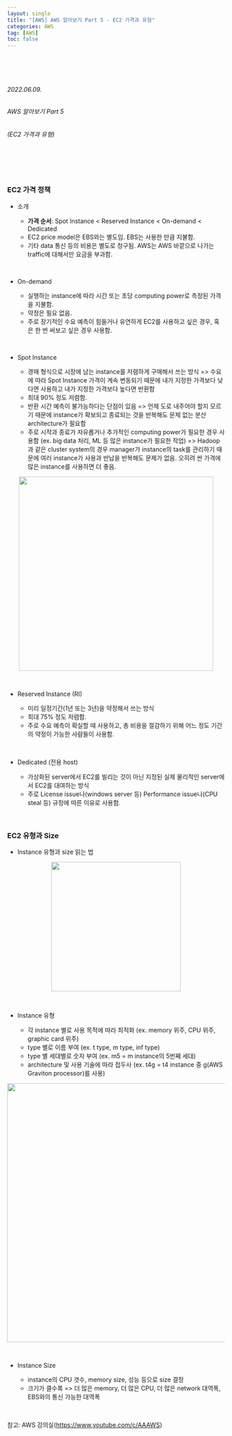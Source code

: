```yaml
---
layout: single
title: "[AWS] AWS 알아보기 Part 5 - EC2 가격과 유형"
categories: AWS
tag: [AWS]
toc: false
---
```


<br>
<br>
<br>

###### 2022.06.09.
###### AWS 알아보기 Part 5
###### (EC2 가격과 유형)

<br>
<br>
<br>


### EC2 가격 정책

- 소개

  * **가격 순서**: Spot Instance < Reserved Instance < On-demand < Dedicated
  * EC2 price model은 EBS와는 별도임. EBS는 사용한 만큼 지불함.
  * 기타 data 통신 등의 비용은 별도로 청구됨. AWS는 AWS 바깥으로 나가는 traffic에 대해서만 요금을 부과함.

<br>

- On-demand

  * 실행하는 instance에 따라 시간 또는 초당 computing power로 측정된 가격을 지불함.
  * 약정은 필요 없음.
  * 주로 장기적인 수요 예측이 힘들거나 유연하게 EC2를 사용하고 싶은 경우, 혹은 한 번 써보고 싶은 경우 사용함.

<br>

- Spot Instance

  * 경매 형식으로 시장에 남는 instance를 저렴하게 구매해서 쓰는 방식 => 수요에 따라 Spot Instance 가격이 계속 변동되기 때문에 내가 지정한 가격보다 낮다면 사용하고 내가 지정한 가격보다 높다면 반환함
  * 최대 90% 정도 저렴함.
  * 반환 시간 예측이 불가능하다는 단점이 있음 => 언제 도로 내주어야 할지 모르기 때문에 instance가 확보되고 종료되는 것을 반복해도 문제 없는 분산 architecture가 필요함
  * 주로 시작과 종료가 자유롭거나 추가적인 computing power가 필요한 경우 사용함 (ex. big data 처리, ML 등 많은 instance가 필요한 작업) => Hadoop과 같은 cluster system의 경우 manager가 instance의 task를 관리하기 때문에 여러 instance가 사용과 반납을 반복해도 문제가 없음. 오히려 싼 가격에 많은 instance를 사용하면 더 좋음.

<p align="center">
  <img src="https://img1.daumcdn.net/thumb/R1280x0/?scode=mtistory2&fname=https%3A%2F%2Fblog.kakaocdn.net%2Fdn%2FcoUytz%2FbtrEnDzr8er%2FrxgGAGfUqOIPy0gSyHDY5k%2Fimg.png" width=450>
</p>

<br>

- Reserved Instance (RI)

  * 미리 일정기간(1년 또는 3년)을 약정해서 쓰는 방식
  * 최대 75% 정도 저렴함.
  * 주로 수요 예측이 확실할 때 사용하고, 총 비용을 절감하기 위해 어느 정도 기간의 약정이 가능한 사람들이 사용함.

<br>

- Dedicated (전용 host)

  * 가상화된 server에서 EC2를 빌리는 것이 아닌 지정된 실제 물리적인 server에서 EC2를 대여하는 방식
  * 주로 License issue나(windows server 등) Performance issue나(CPU steal 등) 규정에 따른 이유로 사용함.


<br>


### EC2 유형과 Size

- Instance 유형과 size 읽는 법

<p align="center">
  <img src="https://img1.daumcdn.net/thumb/R1280x0/?scode=mtistory2&fname=https%3A%2F%2Fblog.kakaocdn.net%2Fdn%2FdWoFyd%2FbtrEnCAw12P%2FqS3XMtAyKuOgX9gfZ4wKs0%2Fimg.png" width=300>
</p>

<br>

- Instance 유형

  * 각 instance 별로 사용 목적에 따라 최적화 (ex. memory 위주, CPU 위주, graphic card 위주)
  * type 별로 이름 부여 (ex. t type, m type, inf type)
  * type 별 세대별로 숫자 부여 (ex. m5 = m instance의 5번째 세대)
  * architecture 및 사용 기술에 따라 접두사 (ex. t4g = t4 instance 중 g(AWS Graviton processor)를 사용)

<p align="center">
  <img src="https://img1.daumcdn.net/thumb/R1280x0/?scode=mtistory2&fname=https%3A%2F%2Fblog.kakaocdn.net%2Fdn%2Fc2uk5W%2FbtrEoKq6XeX%2Fa7kzx9xYYXypJwkROJSNQ0%2Fimg.png" width=600>
</p>

<br>

- Instance Size

  * instance의 CPU 갯수, memory size, 성능 등으로 size 결정
  * 크기가 클수록 => 더 많은 memory, 더 많은 CPU, 더 많은 network 대역폭, EBS와의 통신 가능한 대역폭


<br>


참고: AWS 강의실(https://www.youtube.com/c/AAAWS)
